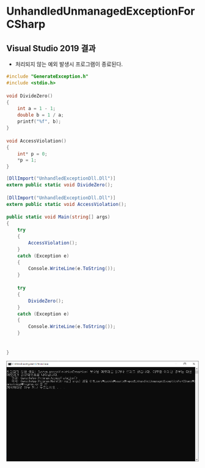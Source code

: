 # UnhandledUnmanagedExceptionForCSharp

## Visual Studio 2019 결과
- 처리되지 않는 예외 발생시 프로그램이 종료된다.
```cpp
#include "GenerateException.h"
#include <stdio.h>

void DivideZero()
{
    int a = 1 - 1;
    double b = 1 / a;
    printf("%f", b);
}

void AccessViolation()
{
    int* p = 0;
    *p = 1;
}
```
```csharp
[DllImport("UnhandledExceptionDll.Dll")]
extern public static void DivideZero();

[DllImport("UnhandledExceptionDll.Dll")]
extern public static void AccessViolation();

public static void Main(string[] args)
{
    try
    {
        AccessViolation();
    }
    catch (Exception e)
    {
        Console.WriteLine(e.ToString());
    }
    
    try
    {
        DivideZero();
    }
    catch (Exception e)
    {
        Console.WriteLine(e.ToString());
    }

   
}
```

![이미지이름](./result1.png)

